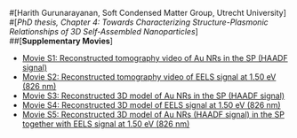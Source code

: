 #[Harith Gurunarayanan, Soft Condensed Matter Group, Utrecht University]<br/>
#[*PhD thesis, Chapter 4: Towards Characterizing Structure-Plasmonic Relationships of 3D Self-Assembled  Nanoparticles*]<br/>
##[**Supplementary Movies**]<br/>
* [Movie S1: Reconstructed tomography video of Au NRs in the SP (HAADF signal)](https://www.dropbox.com/scl/fi/ld193p380ryhxoy4087co/Au-NR_HAADF_Tomo.avi?rlkey=dkly072zo60wbcvz5mz4nny2w&st=ewl9nits&dl=0)
* [Movie S2: Reconstructed tomography video of EELS signal at 1.50 eV (826 nm)](https://www.dropbox.com/scl/fi/878uyvlhuang0ihjmpauk/SPR_EELS_Tomo.avi?rlkey=v56c8egqz9lz6fxti113xlfgg&st=yyzkmigi&dl=0)
* [Movie S3: Reconstructed 3D model of Au NRs in the SP (HAADF signal)](https://www.dropbox.com/scl/fi/oic156op2e2annc3dtf0w/HAADF_3D-reconstruction.mp4?rlkey=lw8tt25czjgtru6k9gztlisk0&st=37tsbnx1&dl=0)
* [Movie S4: Reconstructed 3D model of EELS signal at 1.50 eV (826 nm)](https://www.dropbox.com/scl/fi/g1d4yf0bin1zm9jke6ivd/PLASMON_3D-reconstruction.mp4?rlkey=jb23x2eqqh1t8i8qgs1bllxs3&st=9iapw9fu&dl=0)
* [Movie S5: Reconstructed 3D model of Au NRs (HAADF signal) in the SP together with EELS signal at 1.50 eV (826 nm)](https://www.dropbox.com/scl/fi/uzz3a80i6ykqenzi3nfn2/HAADF_and_PLASMON_3D-reconstruction.mp4?rlkey=ztbv4a3lqd9x0vvi15ov2tk1h&st=qjhy2ll9&dl=0)
